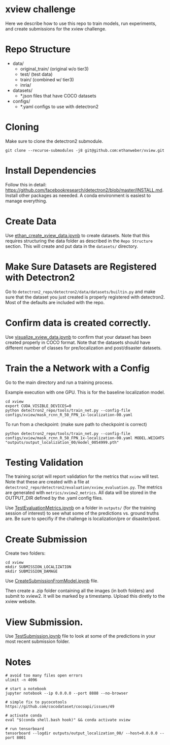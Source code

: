 # xview challenge

Here we describe how to use this repo to train models, run experiments, and create submissions for the xview challenge.

# Repo Structure

- data/
    - original_train/ (original w/o tier3)
    - test/ (test data)
    - train/ (combined w/ tier3)
    - inria/
- datasets/
    - *.json files that have COCO datasets
- configs/
    - *.yaml configs to use with detectron2

# Cloning

Make sure to clone the detectron2 submodule.

`git clone --recurse-submodules -j8 git@github.com:ethanweber/xview.git`

# Install Dependencies

Follow this in detail: https://github.com/facebookresearch/detectron2/blob/master/INSTALL.md. Install other packages as neeeded. A conda environment is easiest to manage everything.

# Create Data

Use [ethan_create_xview_data.ipynb](ethan_create_xview_data.ipynb) to create datasets. Note that this requires structuring the data folder as described in the `Repo Structure` section. This will create and put data in the `datasets/` directory.

# Make Sure Datasets are Registered with Detectron2

Go to `detectron2_repo/detectron2/data/datasets/builtin.py` and make sure that the dataset you just created is properly registered with detectron2. Most of the defaults are included with the repo.

# Confirm data is created correctly.

Use [visualize_xview_data.ipynb](visualize_xview_data.ipynb) to confirm that your dataset has been created properly in COCO format. Note that the datasets should have different number of classes for pre/localization and post/disaster datasets.

# Train the a Network with a Config

Go to the main directory and run a training process.

Example execution with one GPU. This is for the baseline localization model.
```
cd xview
export CUDA_VISIBLE_DEVICES=0
python detectron2_repo/tools/train_net.py --config-file configs/xview/mask_rcnn_R_50_FPN_1x-localization-00.yaml
```

To run from a checkpoint: (make sure path to checkpoint is correct)
```
python detectron2_repo/tools/train_net.py --config-file configs/xview/mask_rcnn_R_50_FPN_1x-localization-00.yaml MODEL.WEIGHTS "outputs/output_localization_00/model_0054999.pth"
```

# Testing Validation

The training script will report validation for the metrics that `xview` will test. Note that these are created with a file at `detectron2_repo/detectron2/evaluation/xview_evaluation.py`. The metrics are generated with `metrics/xview2_metrics`. All data will be stored in the OUTPUT_DIR defined by the .yaml config files.

Use [TestEvaluationMetrics.ipynb](TestEvaluationMetrics.ipynb) on a folder in `outputs/` (for the training session of interest) to see what some of the predictions vs. ground truths are. Be sure to specifiy if the challenge is localization/pre or disaster/post.

# Create Submission

Create two folders:
```
cd xview
mkdir SUBMISSION_LOCALIZATION
mkdir SUBMISSION_DAMAGE
```

Use [CreateSubmissionFromModel.ipynb](CreateSubmissionFromModel.ipynb) file.

Then create a .zip folder containing all the images (in both folders) and submit to xview2. It will be marked by a timestamp. Upload this diretly to the xview website.

# View Submission.

Use [TestSubmission.ipynb](TestSubmission.ipynb) file to look at some of the predictions in your most recent submission folder.


# Notes

```
# avoid too many files open errors
ulimit -n 4096

# start a notebook
jupyter notebook --ip 0.0.0.0 --port 8888 --no-browser

# simple fix to pycocotools
https://github.com/cocodataset/cocoapi/issues/49

# activate conda
eval "$(conda shell.bash hook)" && conda activate xview

# run tensorboard
tensorboard --logdir outputs/output_localization_00/ --host=0.0.0.0 --port 8001
```